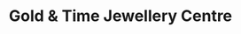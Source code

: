 ---
title: "Gold & Time Jewellery Centre"
url: /mississauga/gold-and-time-jewellery-centre/
shop: pawnbroker
---